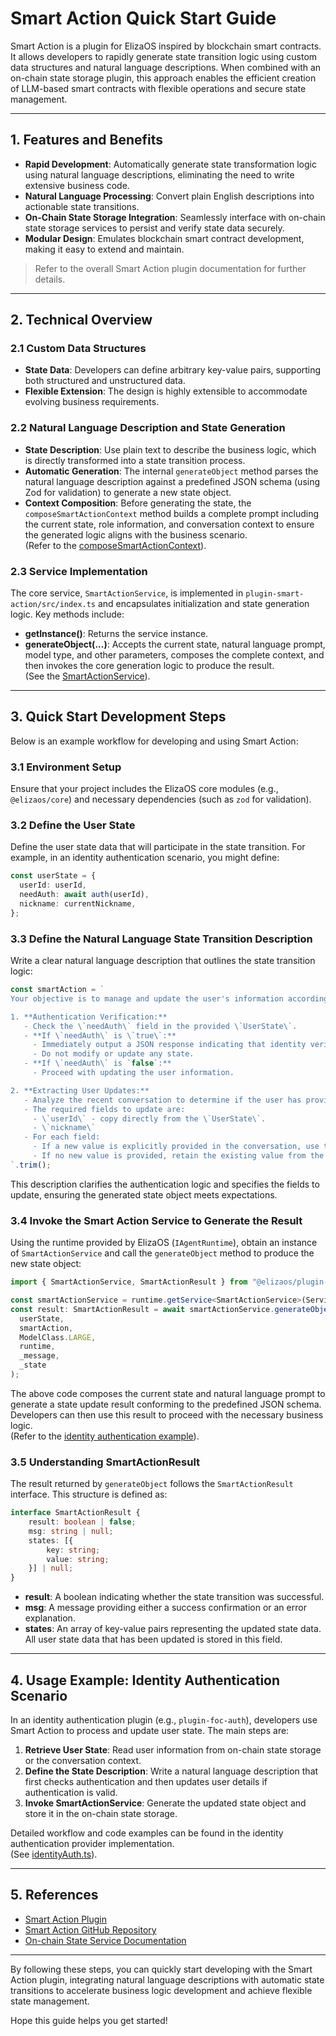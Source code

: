 # Smart Action Quick Start Guide

Smart Action is a plugin for ElizaOS inspired by blockchain smart contracts. It allows developers to rapidly generate state transition logic using custom data structures and natural language descriptions. When combined with an on-chain state storage plugin, this approach enables the efficient creation of LLM-based smart contracts with flexible operations and secure state management.

---

## 1. Features and Benefits

- **Rapid Development**: Automatically generate state transformation logic using natural language descriptions, eliminating the need to write extensive business code.
- **Natural Language Processing**: Convert plain English descriptions into actionable state transitions.
- **On-Chain State Storage Integration**: Seamlessly interface with on-chain state storage services to persist and verify state data securely.
- **Modular Design**: Emulates blockchain smart contract development, making it easy to extend and maintain.

> Refer to the overall Smart Action plugin documentation for further details.

---

## 2. Technical Overview

### 2.1 Custom Data Structures

- **State Data**: Developers can define arbitrary key-value pairs, supporting both structured and unstructured data.
- **Flexible Extension**: The design is highly extensible to accommodate evolving business requirements.

### 2.2 Natural Language Description and State Generation

- **State Description**: Use plain text to describe the business logic, which is directly transformed into a state transition process.
- **Automatic Generation**: The internal ```generateObject``` method parses the natural language description against a predefined JSON schema (using Zod for validation) to generate a new state object.
- **Context Composition**: Before generating the state, the ```composeSmartActionContext``` method builds a complete prompt including the current state, role information, and conversation context to ensure the generated logic aligns with the business scenario.  
  (Refer to the [composeSmartActionContext](https://github.com/focai-acc/focEliza/blob/main/packages/plugin-smart-action/src/lib/index.ts)).

### 2.3 Service Implementation

The core service, ```SmartActionService```, is implemented in ```plugin-smart-action/src/index.ts``` and encapsulates initialization and state generation logic. Key methods include:

- **getInstance()**: Returns the service instance.
- **generateObject(...)**: Accepts the current state, natural language prompt, model type, and other parameters, composes the complete context, and then invokes the core generation logic to produce the result.  
  (See the [SmartActionService](https://github.com/focai-acc/focEliza/blob/main/packages/plugin-smart-action/src/index.ts)).

---

## 3. Quick Start Development Steps

Below is an example workflow for developing and using Smart Action:

### 3.1 Environment Setup

Ensure that your project includes the ElizaOS core modules (e.g., ```@elizaos/core```) and necessary dependencies (such as ```zod``` for validation).

### 3.2 Define the User State

Define the user state data that will participate in the state transition. For example, in an identity authentication scenario, you might define:

```typescript
const userState = {
  userId: userId,
  needAuth: await auth(userId),
  nickname: currentNickname,
};
```

### 3.3 Define the Natural Language State Transition Description

Write a clear natural language description that outlines the state transition logic:

```typescript
const smartAction = `
Your objective is to manage and update the user's information according to the following precise steps:

1. **Authentication Verification:**
   - Check the \`needAuth\` field in the provided \`UserState\`.
   - **If \`needAuth\` is \`true\`:**
     - Immediately output a JSON response indicating that identity verification is required.
     - Do not modify or update any state.
   - **If \`needAuth\` is `false`:**
     - Proceed with updating the user information.

2. **Extracting User Updates:**
   - Analyze the recent conversation to determine if the user has provided updated details.
   - The required fields to update are:
     - \`userId\` - copy directly from the \`UserState\`.
     - \`nickname\`
   - For each field:
     - If a new value is explicitly provided in the conversation, use that new value.
     - If no new value is provided, retain the existing value from the \`UserState\`.
`.trim();
```

This description clarifies the authentication logic and specifies the fields to update, ensuring the generated state object meets expectations.

### 3.4 Invoke the Smart Action Service to Generate the Result

Using the runtime provided by ElizaOS (```IAgentRuntime```), obtain an instance of ```SmartActionService``` and call the ```generateObject``` method to produce the new state object:

```typescript
import { SmartActionService, SmartActionResult } from "@elizaos/plugin-smart-action";

const smartActionService = runtime.getService<SmartActionService>(ServiceType.SMART_ACTION);
const result: SmartActionResult = await smartActionService.generateObject(
  userState,
  smartAction,
  ModelClass.LARGE,
  runtime,
  _message,
  _state
);
```

The above code composes the current state and natural language prompt to generate a state update result conforming to the predefined JSON schema. Developers can then use this result to proceed with the necessary business logic.  
(Refer to the [identity authentication example](https://github.com/focai-acc/focEliza/blob/main/packages/plugin-foc-auth/src/actions/identityAuth.ts)).

### 3.5 Understanding SmartActionResult

The result returned by ```generateObject``` follows the ```SmartActionResult``` interface. This structure is defined as:

```typescript
interface SmartActionResult {
    result: boolean | false;
    msg: string | null;
    states: [{
        key: string;
        value: string;
    }] | null;
}
```

- **result**: A boolean indicating whether the state transition was successful.
- **msg**: A message providing either a success confirmation or an error explanation.
- **states**: An array of key-value pairs representing the updated state data. All user state data that has been updated is stored in this field.

---

## 4. Usage Example: Identity Authentication Scenario

In an identity authentication plugin (e.g., ```plugin-foc-auth```), developers use Smart Action to process and update user state. The main steps are:

1. **Retrieve User State**: Read user information from on-chain state storage or the conversation context.
2. **Define the State Description**: Write a natural language description that first checks authentication and then updates user details if authentication is valid.
3. **Invoke SmartActionService**: Generate the updated state object and store it in the on-chain state storage.

Detailed workflow and code examples can be found in the identity authentication provider implementation.  
(See [identityAuth.ts](https://github.com/focai-acc/focEliza/blob/main/packages/plugin-foc-auth/src/providers/identityAuth.ts)).

---

## 5. References

- [Smart Action Plugin](/collection/plugins/smart-action.md)
- [Smart Action GitHub Repository](https://github.com/focai-acc/focEliza/tree/main/packages/plugin-smart-action)
- [On-chain State Service Documentation](/blog/onchain-state.md)

---

By following these steps, you can quickly start developing with the Smart Action plugin, integrating natural language descriptions with automatic state transitions to accelerate business logic development and achieve flexible state management.

Hope this guide helps you get started!
